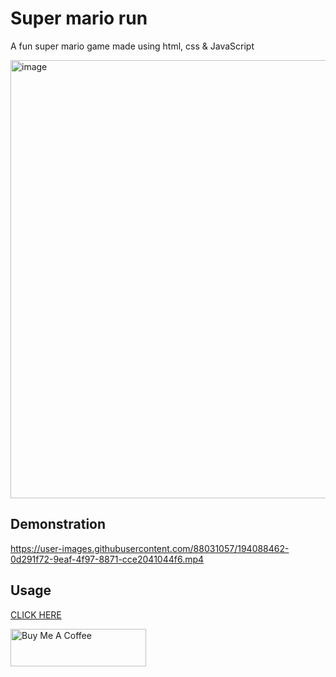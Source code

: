 # Super mario run
A fun super mario game made using html, css & JavaScript 

<img width="701" alt="image" src="https://user-images.githubusercontent.com/88031057/184356544-d9696f33-9bca-41cf-9ba4-e779c95ed592.png">


## Demonstration


https://user-images.githubusercontent.com/88031057/194088462-0d291f72-9eaf-4f97-8871-cce2041044f6.mp4




 

## Usage
  <a href="https://super-mario-run-by-varun-banka.netlify.app/">CLICK HERE</a>


<a href="https://www.buymeacoffee.com/bankavarunk" target="_blank"><img src="https://cdn.buymeacoffee.com/buttons/v2/default-yellow.png" alt="Buy Me A Coffee" style="height: 60px !important;width: 217px !important;" ></a>
